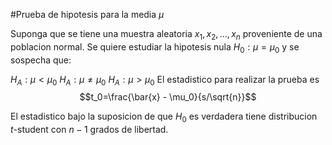 #Prueba de hipotesis para la media $\mu$

Suponga que se tiene una muestra aleatoria $x_1, x_2, \ldots, x_n$ proveniente de una poblacion normal. Se quiere estudiar la hipotesis nula $H_0: \mu = \mu_0$ y se sospecha que:

$H_A: \mu < \mu_0$
$H_A: \mu \neq \mu_0$
$H_A: \mu > \mu_0$
El estadistico para realizar la prueba es $$t_0=\frac{\bar{x} - \mu_0}{s/\sqrt{n}}$$

El estadistico bajo la suposicion de que $H_0$ es verdadera tiene distribucion $t$-student con $n-1$ grados de libertad.